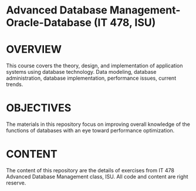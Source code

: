 # Advanced Database Management-Oracle-Database (IT 478, ISU)
# OVERVIEW

This course covers the theory, design, and implementation of application systems using database technology. Data modeling, database administration, database implementation, performance issues, current trends.
# OBJECTIVES

The materials in this repository focus on improving overall knowledge of the functions of databases with an eye toward performance optimization.
# CONTENT

The content of this repository are the details of exercises from IT 478 Advanced Database Management class, ISU. All code and content are right reserve.

